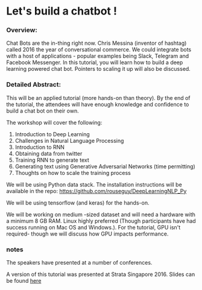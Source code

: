 # Let's build a chatbot ! 

### Overview:
Chat Bots are the in-thing right now. Chris Messina (inventor of hashtag) called 2016 the year of conversational commerce. We could integrate bots with a host of applications - popular examples being Slack, Telegram and Facebook Messenger. In this tutorial, you will learn how to build a deep learning powered chat bot. Pointers to scaling it up will also be discussed.


### Detailed Abstract:
This will be an applied tutorial (more hands-on than theory). By the end of the tutorial, the attendees will have enough knowledge and confidence to build a chat bot on their own.

The workshop will cover the following:

1. Introduction to Deep Learning
2. Challenges in Natural Language Processing
3. Introduction to RNN
4. Obtaining data from twitter
5. Training RNN to generate text
6. Generating text using Generative Adversarial Networks (time permitting)
7. Thoughts on how to scale the training process

We will be using Python data stack. The installation instructions will be available in the repo:
https://github.com/rouseguy/DeepLearningNLP_Py

We will be using tensorflow (and keras) for the hands-on. 

We will be working on medium -sized dataset and will need a hardware with a minimum 8 GB RAM. Linux highly preferred (Though participants have had success running on Mac OS and Windows.). For the tutorial, GPU isn't required- though we will discuss how GPU impacts performance. 


### notes

The speakers have presented at a number of conferences.

A version of this tutorial was presented at Strata Singapore 2016. Slides can be found [here](https://www.slideshare.net/amitkaps/deep-learning-for-nlp-69972908)

